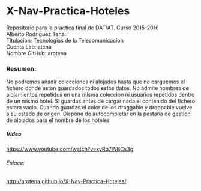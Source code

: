 # X-Nav-Practica-Hoteles
Repositorio para la práctica final de DAT/AT. Curso 2015-2016
<br>
Alberto Rodriguez Tena. 
<br>
Titulacion: Tecnologias de la Telecomunicacion
<br>
Cuenta Lab: atena
<br>
Nombre GitHub: arotena
<h3>Resumen:</h3> 
No podremos añadir colecciones ni alojados hasta que no carguemos el fichero donde estan guardados todos estos datos.
No admite nombres de alojamientos repetidos en una misma coleccion ni usuarios repetidos dentro de un mismo hotel.
Si guardas antes de cargar nada el contenido del fichero estara vacio.
Cuando guardas el color de los draggable y droppable vuelve a su estado de origen.
Dispone de autocompletar en la pestaña de gestion de alojados para el nombre de los hoteles
<h5>Video</h5>
<a href="https://www.youtube.com/watch?v=xyRq7WBCs3g">https://www.youtube.com/watch?v=xyRq7WBCs3g</a>
<h6>Enlace:</h6>
<a href="http://arotena.github.io/X-Nav-Practica-Hoteles/">http://arotena.github.io/X-Nav-Practica-Hoteles/</a>
